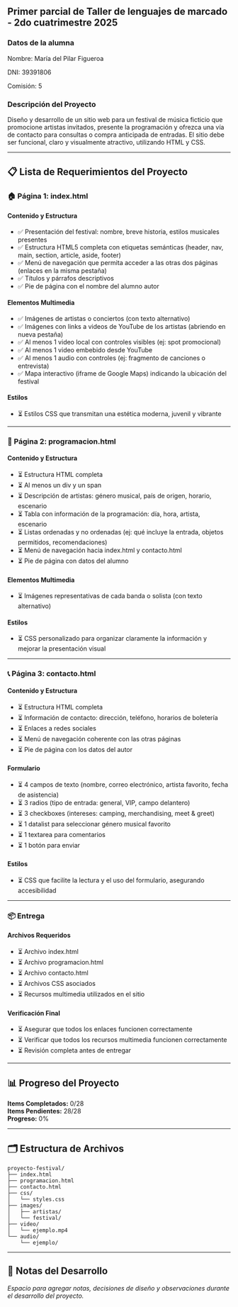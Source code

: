 ## Primer parcial de Taller de lenguajes de marcado - 2do cuatrimestre 2025

### Datos de la alumna

Nombre: María del Pilar Figueroa

DNI: 39391806

Comisión: 5

### Descripción del Proyecto

Diseño y desarrollo de un sitio web para un festival de música ficticio que promocione artistas invitados, presente la programación y ofrezca una vía de contacto para consultas o compra anticipada de entradas. El sitio debe ser funcional, claro y visualmente atractivo, utilizando HTML y CSS.

---

## 📋 Lista de Requerimientos del Proyecto

### 🏠 Página 1: index.html

#### Contenido y Estructura
- ✅ Presentación del festival: nombre, breve historia, estilos musicales presentes
- ✅ Estructura HTML5 completa con etiquetas semánticas (header, nav, main, section, article, aside, footer)
- ✅ Menú de navegación que permita acceder a las otras dos páginas (enlaces en la misma pestaña)
- ✅ Títulos y párrafos descriptivos
- ✅ Pie de página con el nombre del alumno autor

#### Elementos Multimedia
- ✅ Imágenes de artistas o conciertos (con texto alternativo)
- ✅ Imágenes con links a videos de YouTube de los artistas (abriendo en nueva pestaña)
- ✅ Al menos 1 video local con controles visibles (ej: spot promocional)
- ✅ Al menos 1 video embebido desde YouTube
- ✅ Al menos 1 audio con controles (ej: fragmento de canciones o entrevista)
- ✅ Mapa interactivo (iframe de Google Maps) indicando la ubicación del festival

#### Estilos
- ⏳ Estilos CSS que transmitan una estética moderna, juvenil y vibrante

---

### 📅 Página 2: programacion.html

#### Contenido y Estructura
- ⏳ Estructura HTML completa
- ⏳ Al menos un div y un span
- ⏳ Descripción de artistas: género musical, país de origen, horario, escenario
- ⏳ Tabla con información de la programación: día, hora, artista, escenario
- ⏳ Listas ordenadas y no ordenadas (ej: qué incluye la entrada, objetos permitidos, recomendaciones)
- ⏳ Menú de navegación hacia index.html y contacto.html
- ⏳ Pie de página con datos del alumno

#### Elementos Multimedia
- ⏳ Imágenes representativas de cada banda o solista (con texto alternativo)

#### Estilos
- ⏳ CSS personalizado para organizar claramente la información y mejorar la presentación visual

---

### 📞 Página 3: contacto.html

#### Contenido y Estructura
- ⏳ Estructura HTML completa
- ⏳ Información de contacto: dirección, teléfono, horarios de boletería
- ⏳ Enlaces a redes sociales
- ⏳ Menú de navegación coherente con las otras páginas
- ⏳ Pie de página con los datos del autor

#### Formulario
- ⏳ 4 campos de texto (nombre, correo electrónico, artista favorito, fecha de asistencia)
- ⏳ 3 radios (tipo de entrada: general, VIP, campo delantero)
- ⏳ 3 checkboxes (intereses: camping, merchandising, meet & greet)
- ⏳ 1 datalist para seleccionar género musical favorito
- ⏳ 1 textarea para comentarios
- ⏳ 1 botón para enviar

#### Estilos
- ⏳ CSS que facilite la lectura y el uso del formulario, asegurando accesibilidad

---

### 📦 Entrega

#### Archivos Requeridos
- ⏳ Archivo index.html
- ⏳ Archivo programacion.html
- ⏳ Archivo contacto.html
- ⏳ Archivos CSS asociados
- ⏳ Recursos multimedia utilizados en el sitio

#### Verificación Final
- ⏳ Asegurar que todos los enlaces funcionen correctamente
- ⏳ Verificar que todos los recursos multimedia funcionen correctamente
- ⏳ Revisión completa antes de entregar

---

## 📊 Progreso del Proyecto

**Items Completados:** 0/28  
**Items Pendientes:** 28/28  
**Progreso:** 0%

---

## 🗂️ Estructura de Archivos

```
proyecto-festival/
├── index.html
├── programacion.html
├── contacto.html
├── css/
│   └── styles.css
├── images/
│   ├── artistas/
│   └── festival/
├── video/
│   └── ejemplo.mp4
└── audio/
    └── ejemplo/
```

---

## 🎯 Notas del Desarrollo

*Espacio para agregar notas, decisiones de diseño y observaciones durante el desarrollo del proyecto.*